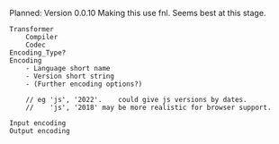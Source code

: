 
Planned: Version 0.0.10
    Making this use fnl.
        Seems best at this stage.

    Transformer
        Compiler
        Codec
    Encoding_Type?
    Encoding
        - Language short name
        - Version short string
        - (Further encoding options?)

        // eg 'js', '2022'.    could give js versions by dates.
        //    'js', '2018' may be more realistic for browser support.

    Input encoding
    Output encoding
